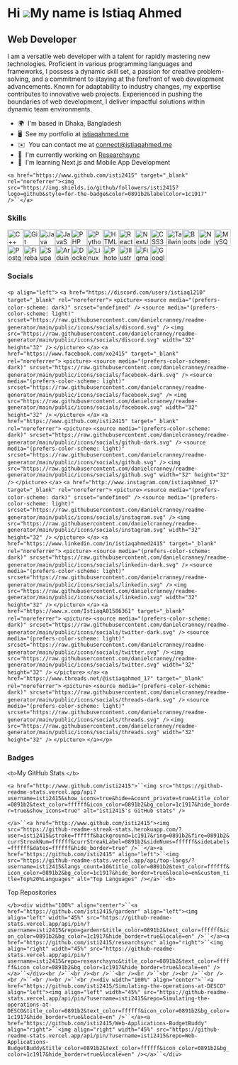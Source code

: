 Hi ![](https://user-images.githubusercontent.com/18350557/176309783-0785949b-9127-417c-8b55-ab5a4333674e.gif)My name is Istiaq Ahmed
==========================

Web Developer
-------------

I am a versatile web developer with a talent for rapidly mastering new technologies. Proficient in various programming languages and frameworks, I possess a dynamic skill set, a passion for creative problem-solving, and a commitment to staying at the forefront of web development advancements. Known for adaptability to industry changes, my expertise contributes to innovative web projects. Experienced in pushing the boundaries of web development, I deliver impactful solutions within dynamic team environments.

* 🌍  I'm based in Dhaka, Bangladesh
* 🖥️  See my portfolio at [istiaqahmed.me](http://istiaqahmed.me)
* ✉️  You can contact me at [connect@istiaqahmed.me](mailto:connect@istiaqahmed.me)
* 🚀  I'm currently working on [Researchsync](http://researchsync.vercel.app)
* 🧠  I'm learning Next.js and Mobile App Development

`<a href="https://www.github.com/isti2415" target="_blank" rel="noreferrer"><img src="https://img.shields.io/github/followers/isti2415?logo=github&style=for-the-badge&color=0891b2&labelColor=1c1917" />``</a>`

### Skills

<p align="left">
<a href="https://docs.microsoft.com/en-us/cpp/?view=msvc-170" target="_blank" rel="noreferrer"><img src="https://raw.githubusercontent.com/danielcranney/readme-generator/main/public/icons/skills/cplusplus-colored.svg" width="36" height="36" alt="C++" /></a><a href="https://git-scm.com/" target="_blank" rel="noreferrer"><img src="https://raw.githubusercontent.com/danielcranney/readme-generator/main/public/icons/skills/git-colored.svg" width="36" height="36" alt="Git" /></a><a href="https://www.oracle.com/java/" target="_blank" rel="noreferrer"><img src="https://raw.githubusercontent.com/danielcranney/readme-generator/main/public/icons/skills/java-colored.svg" width="36" height="36" alt="Java" /></a><a href="https://developer.mozilla.org/en-US/docs/Web/JavaScript" target="_blank" rel="noreferrer"><img src="https://raw.githubusercontent.com/danielcranney/readme-generator/main/public/icons/skills/javascript-colored.svg" width="36" height="36" alt="JavaScript" /></a><a href="https://www.php.net/" target="_blank" rel="noreferrer"><img src="https://raw.githubusercontent.com/danielcranney/readme-generator/main/public/icons/skills/php-colored.svg" width="36" height="36" alt="PHP" /></a><a href="https://www.python.org/" target="_blank" rel="noreferrer"><img src="https://raw.githubusercontent.com/danielcranney/readme-generator/main/public/icons/skills/python-colored.svg" width="36" height="36" alt="Python" /></a><a href="https://developer.mozilla.org/en-US/docs/Glossary/HTML5" target="_blank" rel="noreferrer"><img src="https://raw.githubusercontent.com/danielcranney/readme-generator/main/public/icons/skills/html5-colored.svg" width="36" height="36" alt="HTML5" /></a><a href="https://reactjs.org/" target="_blank" rel="noreferrer"><img src="https://raw.githubusercontent.com/danielcranney/readme-generator/main/public/icons/skills/react-colored.svg" width="36" height="36" alt="React" /></a><a href="https://nextjs.org/docs" target="_blank" rel="noreferrer"><img src="https://raw.githubusercontent.com/danielcranney/readme-generator/main/public/icons/skills/nextjs-colored-dark.svg" width="36" height="36" alt="NextJs" /></a><a href="https://www.w3.org/TR/CSS/#css" target="_blank" rel="noreferrer"><img src="https://raw.githubusercontent.com/danielcranney/readme-generator/main/public/icons/skills/css3-colored.svg" width="36" height="36" alt="CSS3" /></a><a href="https://tailwindcss.com/" target="_blank" rel="noreferrer"><img src="https://raw.githubusercontent.com/danielcranney/readme-generator/main/public/icons/skills/tailwindcss-colored.svg" width="36" height="36" alt="TailwindCSS" /></a><a href="https://getbootstrap.com/" target="_blank" rel="noreferrer"><img src="https://raw.githubusercontent.com/danielcranney/readme-generator/main/public/icons/skills/bootstrap-colored.svg" width="36" height="36" alt="Bootstrap" /></a><a href="https://nodejs.org/en/" target="_blank" rel="noreferrer"><img src="https://raw.githubusercontent.com/danielcranney/readme-generator/main/public/icons/skills/nodejs-colored.svg" width="36" height="36" alt="NodeJS" /></a><a href="https://www.mysql.com/" target="_blank" rel="noreferrer"><img src="https://raw.githubusercontent.com/danielcranney/readme-generator/main/public/icons/skills/mysql-colored.svg" width="36" height="36" alt="MySQL" /></a><a href="https://www.postgresql.org/" target="_blank" rel="noreferrer"><img src="https://raw.githubusercontent.com/danielcranney/readme-generator/main/public/icons/skills/postgresql-colored.svg" width="36" height="36" alt="PostgreSQL" /></a><a href="https://firebase.google.com/" target="_blank" rel="noreferrer"><img src="https://raw.githubusercontent.com/danielcranney/readme-generator/main/public/icons/skills/firebase-colored.svg" width="36" height="36" alt="Firebase" /></a><a href="https://supabase.io/" target="_blank" rel="noreferrer"><img src="https://raw.githubusercontent.com/danielcranney/readme-generator/main/public/icons/skills/supabase-colored.svg" width="36" height="36" alt="Supabase" /></a><a href="https://store.arduino.cc/?gclid=Cj0KCQjw2eilBhCCARIsAG0Pf8uueBifykWcsSS4LPESeGQfxGVKJYnzV7bz471XfknQJy_1VINVWM8aAkLtEALw_wcB" target="_blank" rel="noreferrer"><img src="https://raw.githubusercontent.com/danielcranney/readme-generator/main/public/icons/skills/arduino-colored.svg" width="36" height="36" alt="Arduino" /></a><a href="https://www.docker.com/" target="_blank" rel="noreferrer"><img src="https://raw.githubusercontent.com/danielcranney/readme-generator/main/public/icons/skills/docker-colored.svg" width="36" height="36" alt="Docker" /></a><a href="https://www.linux.org" target="_blank" rel="noreferrer"><img src="https://raw.githubusercontent.com/danielcranney/readme-generator/main/public/icons/skills/linux-colored.svg" width="36" height="36" alt="Linux" /></a><a href="https://www.adobe.com/uk/products/photoshop.html" target="_blank" rel="noreferrer"><img src="https://raw.githubusercontent.com/danielcranney/readme-generator/main/public/icons/skills/photoshop-colored-dark.svg" width="36" height="36" alt="Photoshop" /></a><a href="https://www.adobe.com/uk/products/illustrator.html" target="_blank" rel="noreferrer"><img src="https://raw.githubusercontent.com/danielcranney/readme-generator/main/public/icons/skills/illustrator-colored-dark.svg" width="36" height="36" alt="Illustrator" /></a><a href="https://www.figma.com/" target="_blank" rel="noreferrer"><img src="https://raw.githubusercontent.com/danielcranney/readme-generator/main/public/icons/skills/figma-colored.svg" width="36" height="36" alt="Figma" /></a><a href="https://cloud.google.com/" target="_blank" rel="noreferrer"><img src="https://raw.githubusercontent.com/danielcranney/readme-generator/main/public/icons/skills/googlecloud-colored.svg" width="36" height="36" alt="Google Cloud" /></a>
                    </p>

### Socials

`<p align="left">`
                      `<a href="https://discord.com/users/istiaq1210" target="_blank" rel="noreferrer">`
                    `<picture>`
                    `<source media="(prefers-color-scheme: dark)" srcset="undefined" />`
                    `<source media="(prefers-color-scheme: light)" srcset="https://raw.githubusercontent.com/danielcranney/readme-generator/main/public/icons/socials/discord.svg" />`
                    `<img src="https://raw.githubusercontent.com/danielcranney/readme-generator/main/public/icons/socials/discord.svg" width="32" height="32" />`
                    `</picture>`
                    `</a>`
                      `<a href="https://www.facebook.com/xo2415" target="_blank" rel="noreferrer">`
                    `<picture>`
                    `<source media="(prefers-color-scheme: dark)" srcset="https://raw.githubusercontent.com/danielcranney/readme-generator/main/public/icons/socials/facebook-dark.svg" />`
                    `<source media="(prefers-color-scheme: light)" srcset="https://raw.githubusercontent.com/danielcranney/readme-generator/main/public/icons/socials/facebook.svg" />`
                    `<img src="https://raw.githubusercontent.com/danielcranney/readme-generator/main/public/icons/socials/facebook.svg" width="32" height="32" />`
                    `</picture>`
                    `</a>`
                      `<a href="https://www.github.com/isti2415" target="_blank" rel="noreferrer">`
                    `<picture>`
                    `<source media="(prefers-color-scheme: dark)" srcset="https://raw.githubusercontent.com/danielcranney/readme-generator/main/public/icons/socials/github-dark.svg" />`
                    `<source media="(prefers-color-scheme: light)" srcset="https://raw.githubusercontent.com/danielcranney/readme-generator/main/public/icons/socials/github.svg" />`
                    `<img src="https://raw.githubusercontent.com/danielcranney/readme-generator/main/public/icons/socials/github.svg" width="32" height="32" />`
                    `</picture>`
                    `</a>`
                      `<a href="http://www.instagram.com/istiaqahmed_17" target="_blank" rel="noreferrer">`
                    `<picture>`
                    `<source media="(prefers-color-scheme: dark)" srcset="undefined" />`
                    `<source media="(prefers-color-scheme: light)" srcset="https://raw.githubusercontent.com/danielcranney/readme-generator/main/public/icons/socials/instagram.svg" />`
                    `<img src="https://raw.githubusercontent.com/danielcranney/readme-generator/main/public/icons/socials/instagram.svg" width="32" height="32" />`
                    `</picture>`
                    `</a>`
                      `<a href="https://www.linkedin.com/in/istiaqahmed2415" target="_blank" rel="noreferrer">`
                    `<picture>`
                    `<source media="(prefers-color-scheme: dark)" srcset="https://raw.githubusercontent.com/danielcranney/readme-generator/main/public/icons/socials/linkedin-dark.svg" />`
                    `<source media="(prefers-color-scheme: light)" srcset="https://raw.githubusercontent.com/danielcranney/readme-generator/main/public/icons/socials/linkedin.svg" />`
                    `<img src="https://raw.githubusercontent.com/danielcranney/readme-generator/main/public/icons/socials/linkedin.svg" width="32" height="32" />`
                    `</picture>`
                    `</a>`
                      `<a href="https://www.x.com/IstiaqA01586361" target="_blank" rel="noreferrer">`
                    `<picture>`
                    `<source media="(prefers-color-scheme: dark)" srcset="https://raw.githubusercontent.com/danielcranney/readme-generator/main/public/icons/socials/twitter-dark.svg" />`
                    `<source media="(prefers-color-scheme: light)" srcset="https://raw.githubusercontent.com/danielcranney/readme-generator/main/public/icons/socials/twitter.svg" />`
                    `<img src="https://raw.githubusercontent.com/danielcranney/readme-generator/main/public/icons/socials/twitter.svg" width="32" height="32" />`
                    `</picture>`
                    `</a>`
                      `<a href="https://www.threads.net/@istiaqahmed_17" target="_blank" rel="noreferrer">`
                    `<picture>`
                    `<source media="(prefers-color-scheme: dark)" srcset="https://raw.githubusercontent.com/danielcranney/readme-generator/main/public/icons/socials/threads-dark.svg" />`
                    `<source media="(prefers-color-scheme: light)" srcset="https://raw.githubusercontent.com/danielcranney/readme-generator/main/public/icons/socials/threads.svg" />`
                    `<img src="https://raw.githubusercontent.com/danielcranney/readme-generator/main/public/icons/socials/threads.svg" width="32" height="32" />`
                    `</picture>`
                    `</a></p>`

### Badges

`<b>`My GitHub Stats `</b>`

`<a href="http://www.github.com/isti2415">``<img src="https://github-readme-stats.vercel.app/api?username=isti2415&show_icons=true&hide=&count_private=true&title_color=0891b2&text_color=ffffff&icon_color=0891b2&bg_color=1c1917&hide_border=true&show_icons=true" alt="isti2415's GitHub stats" />`

`</a>``<a href="http://www.github.com/isti2415"><img src="https://github-readme-streak-stats.herokuapp.com/?user=isti2415&stroke=ffffff&background=1c1917&ring=0891b2&fire=0891b2&currStreakNum=ffffff&currStreakLabel=0891b2&sideNums=ffffff&sideLabels=ffffff&dates=ffffff&hide_border=true" />``</a><a href="https://github.com/isti2415" align="left">``<img src="https://github-readme-stats.vercel.app/api/top-langs/?username=isti2415&langs_count=10&title_color=0891b2&text_color=ffffff&icon_color=0891b2&bg_color=1c1917&hide_border=true&locale=en&custom_title=Top%20%Languages" alt="Top Languages" /></a>``<b>`

Top Repositories 

`</b><div width="100%" align="center">``<a href="https://github.com/isti2415/gardenr" align="left"><img align="left" width="45%" src="https://github-readme-stats.vercel.app/api/pin/?username=isti2415&repo=gardenr&title_color=0891b2&text_color=ffffff&icon_color=0891b2&bg_color=1c1917&hide_border=true&locale=en" />``</a><a href="https://github.com/isti2415/researchsync" align="right">``<img align="right" width="45%" src="https://github-readme-stats.vercel.app/api/pin/?username=isti2415&repo=researchsync&title_color=0891b2&text_color=ffffff&icon_color=0891b2&bg_color=1c1917&hide_border=true&locale=en" /></a>``</div><br />``<br /><br />``<br /><br />``<br /><br />``<br /><br />``<br /><br />``<br /><div width="100%" align="center">``<a href="https://github.com/isti2415/Simulating-the-operations-at-DESCO" align="left"><img align="left" width="45%" src="https://github-readme-stats.vercel.app/api/pin/?username=isti2415&repo=Simulating-the-operations-at-DESCO&title_color=0891b2&text_color=ffffff&icon_color=0891b2&bg_color=1c1917&hide_border=true&locale=en" />``</a><a href="https://github.com/isti2415/Web-Applications-BudgetBuddy" align="right">``<img align="right" width="45%" src="https://github-readme-stats.vercel.app/api/pin/?username=isti2415&repo=Web-Applications-BudgetBuddy&title_color=0891b2&text_color=ffffff&icon_color=0891b2&bg_color=1c1917&hide_border=true&locale=en" /></a>``</div>`
